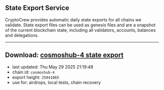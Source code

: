 ## State Export Service
CryptoCrew provides automatic daily state exports for all chains we validate. State export files can be used as genesis files and are a snapshot of the current blockchain state, including all validators, accounts, balances and delegations.

---
**Download: [cosmoshub-4 state export](https://dl-eu2.ccvalidators.com/SERVICE/cosmoshub/cosmoshub-4_export_25941065.json)**
---

- last updated: Thu May 29 2025 21:19:48
- chain id: `cosmoshub-4`
- export height: `25941065`
- use for: airdrops, local tests, chain recovery
